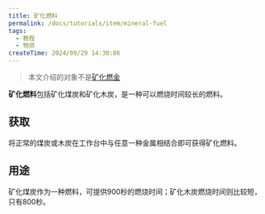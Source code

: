```yaml
---
title: 矿化燃料
permalink: /docs/tutorials/item/mineral-fuel
tags:
  - 教程
  - 物资
createTime: 2024/09/29 14:30:06
---
```

> 本文介绍的对象不是[矿化燃金](./fuel_metal)

**矿化燃料**包括矿化煤炭和矿化木炭，是一种可以燃烧时间较长的燃料。

## 获取
将正常的煤炭或木炭在工作台中与任意一种金属相结合即可获得矿化燃料。

## 用途
矿化煤炭作为一种燃料，可提供900秒的燃烧时间；矿化木炭燃烧时间则比较短，只有800秒。